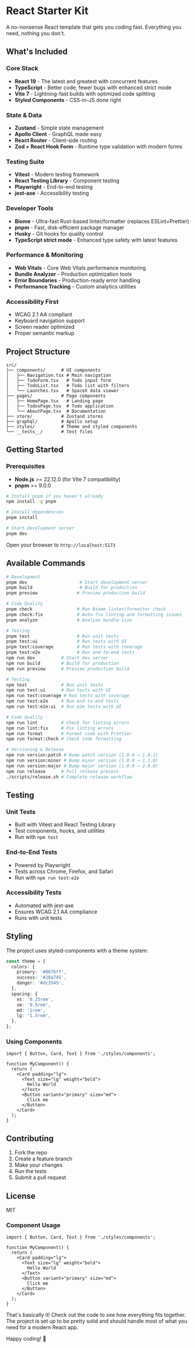# React Starter Kit

A no-nonsense React template that gets you coding fast. Everything you need, nothing you don't.

## What's Included

### Core Stack

- **React 19** - The latest and greatest with concurrent features
- **TypeScript** - Better code, fewer bugs with enhanced strict mode
- **Vite 7** - Lightning-fast builds with optimized code splitting
- **Styled Components** - CSS-in-JS done right

### State & Data

- **Zustand** - Simple state management
- **Apollo Client** - GraphQL made easy
- **React Router** - Client-side routing
- **Zod + React Hook Form** - Runtime type validation with modern forms

### Testing Suite

- **Vitest** - Modern testing framework
- **React Testing Library** - Component testing
- **Playwright** - End-to-end testing
- **jest-axe** - Accessibility testing

### Developer Tools

- **Biome** - Ultra-fast Rust-based linter/formatter (replaces ESLint+Prettier)
- **pnpm** - Fast, disk-efficient package manager
- **Husky** - Git hooks for quality control
- **TypeScript strict mode** - Enhanced type safety with latest features

### Performance & Monitoring

- **Web Vitals** - Core Web Vitals performance monitoring
- **Bundle Analyzer** - Production optimization tools
- **Error Boundaries** - Production-ready error handling
- **Performance Tracking** - Custom analytics utilities

### Accessibility First

- WCAG 2.1 AA compliant
- Keyboard navigation support
- Screen reader optimized
- Proper semantic markup

## Project Structure

```
src/
├── components/      # UI components
│   ├── Navigation.tsx # Main navigation
│   ├── TodoForm.tsx   # Todo input form
│   ├── TodoList.tsx   # Todo list with filters
│   └── Launches.tsx   # SpaceX data viewer
├── pages/           # Page components
│   ├── HomePage.tsx   # Landing page
│   ├── TodosPage.tsx  # Todo application
│   └── AboutPage.tsx  # Documentation
├── store/           # Zustand stores
├── graphql/         # Apollo setup
├── styles/          # Theme and styled components
└── __tests__/       # Test files
```

## Getting Started

### Prerequisites

- **Node.js** >= 22.12.0 (for Vite 7 compatibility)
- **pnpm** >= 9.0.0

```bash
# Install pnpm if you haven't already
npm install -g pnpm

# Install dependencies
pnpm install

# Start development server
pnpm dev
```

Open your browser to `http://localhost:5173`

## Available Commands

```bash
# Development
pnpm dev                    # Start development server
pnpm build                  # Build for production
pnpm preview               # Preview production build

# Code Quality
pnpm check                 # Run Biome linter/formatter check
pnpm check:fix             # Auto-fix linting and formatting issues
pnpm analyze               # Analyze bundle size

# Testing
pnpm test                  # Run unit tests
pnpm test:ui               # Run tests with UI
pnpm test:coverage         # Run tests with coverage
pnpm test:e2e              # Run end-to-end tests
npm run dev          # Start dev server
npm run build        # Build for production
npm run preview      # Preview production build

# Testing
npm test             # Run unit tests
npm run test:ui      # Run tests with UI
npm run test:coverage # Run tests with coverage
npm run test:e2e     # Run end-to-end tests
npm run test:e2e:ui  # Run e2e tests with UI

# Code Quality
npm run lint         # Check for linting errors
npm run lint:fix     # Fix linting errors
npm run format       # Format code with Prettier
npm run format:check # Check code formatting

# Versioning & Release
npm run version:patch # Bump patch version (1.0.0 → 1.0.1)
npm run version:minor # Bump minor version (1.0.0 → 1.1.0)
npm run version:major # Bump major version (1.0.0 → 2.0.0)
npm run release      # Full release process
./scripts/release.sh # Complete release workflow
```

## Testing

### Unit Tests

- Built with Vitest and React Testing Library
- Test components, hooks, and utilities
- Run with `npm test`

### End-to-End Tests

- Powered by Playwright
- Tests across Chrome, Firefox, and Safari
- Run with `npm run test:e2e`

### Accessibility Tests

- Automated with jest-axe
- Ensures WCAG 2.1 AA compliance
- Runs with unit tests

## Styling

The project uses styled-components with a theme system:

```typescript
const theme = {
  colors: {
    primary: '#007bff',
    success: '#28a745',
    danger: '#dc3545',
  },
  spacing: {
    xs: '0.25rem',
    sm: '0.5rem',
    md: '1rem',
    lg: '1.5rem',
  },
};
```

### Using Components

```tsx
import { Button, Card, Text } from './styles/components';

function MyComponent() {
  return (
    <Card padding="lg">
      <Text size="lg" weight="bold">
        Hello World
      </Text>
      <Button variant="primary" size="md">
        Click me
      </Button>
    </Card>
  );
}
```

## Contributing

1. Fork the repo
2. Create a feature branch
3. Make your changes
4. Run the tests
5. Submit a pull request

## License

MIT

### Component Usage

```tsx
import { Button, Card, Text } from './styles/components';

function MyComponent() {
  return (
    <Card padding="lg">
      <Text size="lg" weight="bold">
        Hello World
      </Text>
      <Button variant="primary" size="md">
        Click me
      </Button>
    </Card>
  );
}
```

That's basically it! Check out the code to see how everything fits together. The project is set up to be pretty solid and should handle most of what you need for a modern React app.

Happy coding! 🚀
